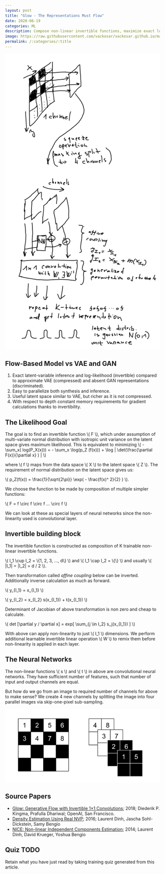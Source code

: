 ```yaml
---
layout: post
title: "Glow - The Representations Must Flow"
date: 2020-06-19
categories: ML
description: Compose non-linear invertible functions, maximize exact log-likelihood and get interpretable latent representation.
image: https://raw.githubusercontent.com/vackosar/vackosar.github.io/master/images/glow-drawing.png
permalink: /:categories/:title
---
```


<script src="https://polyfill.io/v3/polyfill.min.js?features=es6"></script>
<script id="MathJax-script" async src="https://cdn.jsdelivr.net/npm/mathjax@3/es5/tex-mml-chtml.js"></script>

<p><img src="https://raw.githubusercontent.com/vackosar/vackosar.github.io/master/images/glow-drawing.png" alt="Glow flow model architecture diagram"/></p>

## Flow-Based Model vs VAE and GAN
1. Exact latent-variable inference and log-likelihood (invertible) compared to approximate VAE (compressed) and absent GAN representations (discriminated).
1. Easy to parallelize both synthesis and inference.
1. Useful latent space similar to VAE, but richer as it is not compressed.
1. With respect to depth constant memory requirements for gradient calculations thanks to invertibility.


## The Likelihood Goal


The goal is to find an invertible function \\( F \\), which under assumption of multi-variate normal distribution with isotropic unit variance
on the latent space gives maximum likelihood. This is equivalent to minimizing 
\\( -\sum_x( log(P_X(x))) = - \sum_x  \log(p_Z (f(x))) + \log | \det(\frac{\partial F(x)}{\partial x} ) | \\)

where \\( f \\) maps from the data space \\(  X \\) to the latent space \\( Z \\). The requirement of normal distribution on the latent space gives us:

\\(  p_Z(f(x)) = \frac{1}{\sqrt{2\pi}} \exp( - \frac{f(x)^ 2}{2} ) \\).

We choose the function to be made by composition of multiple simpler functions:

\\(  F = f \circ f \circ f ... \circ f \\)

We can look at these as special layers of neural networks since the non-linearity used is convolutional layer.

## Invertible building block

The invertible function is constructed as composition of K trainable non-linear invertible functions.

\\( I_1 \cup I_2 = \\{1, 2, 3, ..., d\\} \\)
and
\\( I_1 \cap I_2 = \\{\\} \\)
and usually
\\( |I_1| = |I_2| = d / 2 \\).

Then transformation called _affine coupling_ below can be inverted. Additionally inverse calculation as much as forward.

\\( y_{I_1} = x_{I_1} \\)

\\( y_{I_2} = x_{I_2} s(x_{I_1}) + t(x_{I_1}) \\)


Determinant of Jacobian of above transformation is non zero and cheap to calculate.

\\( det [\partial y / \partial x] = exp[ \sum_{j \in I_2} s_j(x_{I_1}) ] \\)

With above can apply non-linearity to just \\( I_1 \\) dimensions. We perform additional learnable invertible linear operation \\( W \\) to remix them before non-linearity is applied in each layer.


## The Neural Networks

The non-linear functions \\( s \\) and \\( t \\) in above are convolutional neural networks. They have sufficient number of features, such that number of input and output channels are equal.

But how do we go from an image to required number of channels for above to make sense? We create 4 new channels by splitting the image into four parallel images via skip-one-pixel sub-sampling.

<p><img src="https://raw.githubusercontent.com/vackosar/vackosar.github.io/master/images/glow-masking.png" alt="skip-one-pixel - squeezing operation from Real NVP paper"/></p>
 

## Source Papers

- [Glow: Generative Flow with Invertible 1×1 Convolutions](https://d4mucfpksywv.cloudfront.net/research-covers/glow/paper/glow.pdf); 2018; Diederik P. Kingma, Prafulla Dhariwal; OpenAI, San Francisco.
- [Density Estimation Using Real NVP](https://arxiv.org/pdf/1605.08803.pdf); 2016; Laurent Dinh, Jascha Sohl-Dickstein, Samy Bengio
- [NICE: Non-linear Independent Components Estimation](https://arxiv.org/pdf/1410.8516.pdf); 2014; Laurent Dinh, David Krueger, Yoshua Bengio


## Quiz TODO

Retain what you have just read by taking training quiz generated from this article.<br>
<br>
<!-- <a class="btn btn-warning" style="text-decoration: none;" href="https://quizrecall.com/study/public-test?store_id=d0dfd88a-4712-42a6-bec3-68c86133d1ce">StarSpace Quiz</a> -->



